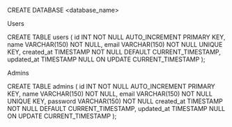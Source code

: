 CREATE DATABASE <database_name>

Users

CREATE TABLE users (
	id INT NOT NULL AUTO_INCREMENT PRIMARY KEY,
	name VARCHAR(150) NOT NULL,
	email VARCHAR(150) NOT NULL UNIQUE KEY,
	created_at TIMESTAMP NOT NULL DEFAULT CURRENT_TIMESTAMP,
	updated_at TIMESTAMP NULL ON UPDATE CURRENT_TIMESTAMP
);

Admins

CREATE TABLE admins (
	id INT NOT NULL AUTO_INCREMENT PRIMARY KEY,
	name VARCHAR(150) NOT NULL,
	email VARCHAR(150) NOT NULL UNIQUE KEY,
	password VARCHAR(150) NOT NULL
	created_at TIMESTAMP NOT NULL DEFAULT CURRENT_TIMESTAMP,
	updated_at TIMESTAMP NULL ON UPDATE CURRENT_TIMESTAMP
);